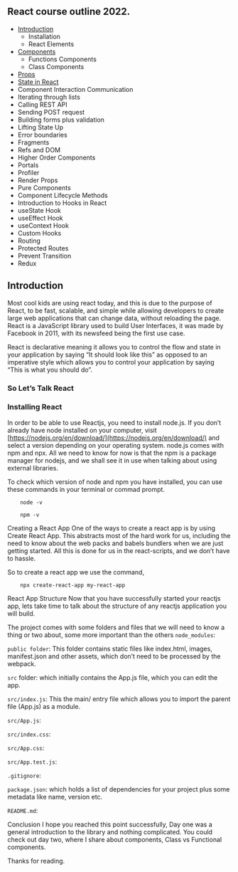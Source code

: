 ## React course outline 2022.

* [Introduction](#introduction)
    * Installation
    * React Elements
* [Components](#components)
    * Functions Components
    * Class Components
* [Props](#props)
* [State in React](#state-in-react)
* Component Interaction Communication
* Iterating through lists
* Calling REST API
* Sending POST request
* Building forms plus validation
* Lifting State Up
* Error boundaries
* Fragments
* Refs and DOM
* Higher Order Components
* Portals
* Profiler
* Render Props
* Pure Components
* Component Lifecycle Methods
* Introduction to Hooks in React
* useState Hook
* useEffect Hook
* useContext Hook
* Custom Hooks
* Routing
* Protected Routes
* Prevent Transition
* Redux


## Introduction

Most cool kids are using react today, and this is due to the purpose of React, to be fast, scalable, and simple while allowing developers to create large web applications that can change data, without reloading the page. React is a JavaScript library used to build User Interfaces, it was made by Facebook in 2011, with its newsfeed being the first use case.

React is declarative meaning it allows you to control the flow and state in your application by saying “It should look like this” as opposed to an imperative style which allows you to control your application by saying “This is what you should do”.

### So Let’s Talk React

### Installing React
In order to be able to use Reactjs, you need to install node.js. If you don’t already have node installed on your computer, visit [https://nodejs.org/en/download/](https://nodejs.org/en/download/) and select a version depending on your operating system.
node.js comes with npm and npx. All we need to know for now is that the npm is a package manager for nodejs, and we shall see it in use when talking about using external libraries.

 To check which version of node and npm you have installed, you can use these commands in your terminal or commad prompt.
```
	node -v
```
```
	npm -v
```

Creating a React App
One of the ways to create a react app is by using Create React App. This abstracts most of the hard work for us, including the need to know about the web packs and babels bundlers when we are just getting started. All this is done for us in the react-scripts, and we don’t have to hassle.

So to create a react app we use the command,
```
	npx create-react-app my-react-app
```

React App Structure
Now that you have successfully started your reactjs app, lets take time to talk about the structure of any reactjs application you will build.

The project comes with some folders and files that we will need to know a thing or two about, some more important than the others
`node_modules`: 

`public folder`: This folder contains static files like index.html, images, manifest.json and other assets, which don’t need to be processed by the webpack.

`src` folder: which initially contains the App.js file, which you can edit the app.

`src/index.js`: This the main/ entry file which allows you to import the parent file (App.js) as a module.
	
`src/App.js`: 
	
`src/index.css`:
	
`src/App.css`:
	
`src/App.test.js`:
	
`.gitignore`:
	
`package.json`: which holds a list of dependencies for your project plus some metadata like name, version etc.
	
`README.md`: 

Conclusion
I hope you reached this point successfully, Day one was a general introduction to the library and nothing complicated. You could check out day two, where I share about components, Class vs Functional components.
 
Thanks for reading.

